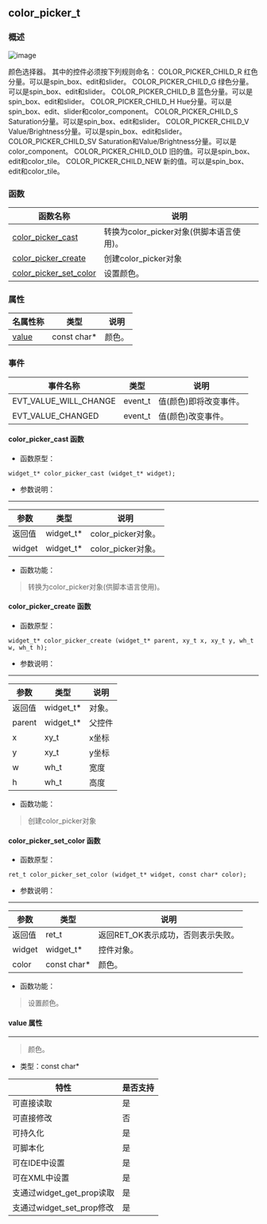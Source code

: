 ## color\_picker\_t
### 概述
![image](images/color_picker_t_0.png)

 颜色选择器。 其中的控件必须按下列规则命名：
 COLOR_PICKER_CHILD_R 红色分量。可以是spin_box、edit和slider。
 COLOR_PICKER_CHILD_G 绿色分量。可以是spin_box、edit和slider。
 COLOR_PICKER_CHILD_B 蓝色分量。可以是spin_box、edit和slider。
 COLOR_PICKER_CHILD_H Hue分量。可以是spin_box、edit、slider和color_component。
 COLOR_PICKER_CHILD_S Saturation分量。可以是spin_box、edit和slider。
 COLOR_PICKER_CHILD_V Value/Brightness分量。可以是spin_box、edit和slider。
 COLOR_PICKER_CHILD_SV Saturation和Value/Brightness分量。可以是color_component。
 COLOR_PICKER_CHILD_OLD 旧的值。可以是spin_box、edit和color_tile。
 COLOR_PICKER_CHILD_NEW 新的值。可以是spin_box、edit和color_tile。
### 函数
<p id="color_picker_t_methods">

| 函数名称 | 说明 | 
| -------- | ------------ | 
| <a href="#color_picker_t_color_picker_cast">color\_picker\_cast</a> | 转换为color_picker对象(供脚本语言使用)。 |
| <a href="#color_picker_t_color_picker_create">color\_picker\_create</a> | 创建color_picker对象 |
| <a href="#color_picker_t_color_picker_set_color">color\_picker\_set\_color</a> | 设置颜色。 |
### 属性
<p id="color_picker_t_properties">

| 名属性称 | 类型 | 说明 | 
| -------- | ----- | ------------ | 
| <a href="#color_picker_t_value">value</a> | const char* | 颜色。 |
### 事件
<p id="color_picker_t_events">

| 事件名称 | 类型  | 说明 | 
| -------- | ----- | ------- | 
| EVT\_VALUE\_WILL\_CHANGE | event\_t | 值(颜色)即将改变事件。 |
| EVT\_VALUE\_CHANGED | event\_t | 值(颜色)改变事件。 |
#### color\_picker\_cast 函数
* 函数原型：

```
widget_t* color_picker_cast (widget_t* widget);
```

* 参数说明：

-----------------------

| 参数 | 类型 | 说明 |
| -------- | ----- | --------- |
| 返回值 | widget\_t* | color\_picker对象。 |
| widget | widget\_t* | color\_picker对象。 |
* 函数功能：

> <p id="color_picker_t_color_picker_cast"> 转换为color_picker对象(供脚本语言使用)。



#### color\_picker\_create 函数
* 函数原型：

```
widget_t* color_picker_create (widget_t* parent, xy_t x, xy_t y, wh_t w, wh_t h);
```

* 参数说明：

-----------------------

| 参数 | 类型 | 说明 |
| -------- | ----- | --------- |
| 返回值 | widget\_t* | 对象。 |
| parent | widget\_t* | 父控件 |
| x | xy\_t | x坐标 |
| y | xy\_t | y坐标 |
| w | wh\_t | 宽度 |
| h | wh\_t | 高度 |
* 函数功能：

> <p id="color_picker_t_color_picker_create"> 创建color_picker对象



#### color\_picker\_set\_color 函数
* 函数原型：

```
ret_t color_picker_set_color (widget_t* widget, const char* color);
```

* 参数说明：

-----------------------

| 参数 | 类型 | 说明 |
| -------- | ----- | --------- |
| 返回值 | ret\_t | 返回RET\_OK表示成功，否则表示失败。 |
| widget | widget\_t* | 控件对象。 |
| color | const char* | 颜色。 |
* 函数功能：

> <p id="color_picker_t_color_picker_set_color"> 设置颜色。



#### value 属性
-----------------------
> <p id="color_picker_t_value"> 颜色。


* 类型：const char*

| 特性 | 是否支持 |
| -------- | ----- |
| 可直接读取 | 是 |
| 可直接修改 | 否 |
| 可持久化   | 是 |
| 可脚本化   | 是 |
| 可在IDE中设置 | 是 |
| 可在XML中设置 | 是 |
| 支通过widget_get_prop读取 | 是 |
| 支通过widget_set_prop修改 | 是 |
